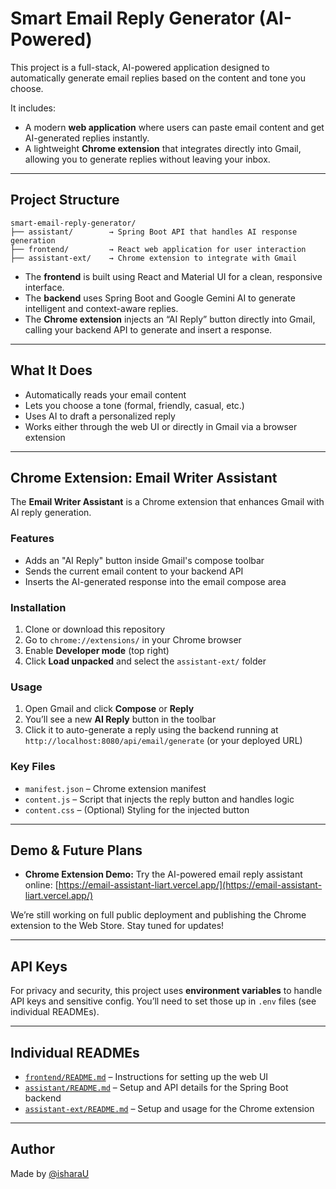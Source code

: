 # Smart Email Reply Generator (AI-Powered)

This project is a full-stack, AI-powered application designed to automatically generate email replies based on the content and tone you choose.

It includes:

* A modern **web application** where users can paste email content and get AI-generated replies instantly.
* A lightweight **Chrome extension** that integrates directly into Gmail, allowing you to generate replies without leaving your inbox.

---

## Project Structure

```
smart-email-reply-generator/
├── assistant/        → Spring Boot API that handles AI response generation
├── frontend/         → React web application for user interaction
├── assistant-ext/    → Chrome extension to integrate with Gmail
```

* The **frontend** is built using React and Material UI for a clean, responsive interface.
* The **backend** uses Spring Boot and Google Gemini AI to generate intelligent and context-aware replies.
* The **Chrome extension** injects an “AI Reply” button directly into Gmail, calling your backend API to generate and insert a response.

---

## What It Does

* Automatically reads your email content
* Lets you choose a tone (formal, friendly, casual, etc.)
* Uses AI to draft a personalized reply
* Works either through the web UI or directly in Gmail via a browser extension

---

## Chrome Extension: Email Writer Assistant

The **Email Writer Assistant** is a Chrome extension that enhances Gmail with AI reply generation.

### Features

* Adds an "AI Reply" button inside Gmail's compose toolbar
* Sends the current email content to your backend API
* Inserts the AI-generated response into the email compose area

### Installation

1. Clone or download this repository
2. Go to `chrome://extensions/` in your Chrome browser
3. Enable **Developer mode** (top right)
4. Click **Load unpacked** and select the `assistant-ext/` folder

### Usage

1. Open Gmail and click **Compose** or **Reply**
2. You’ll see a new **AI Reply** button in the toolbar
3. Click it to auto-generate a reply using the backend running at `http://localhost:8080/api/email/generate` (or your deployed URL)

### Key Files

* `manifest.json` – Chrome extension manifest
* `content.js` – Script that injects the reply button and handles logic
* `content.css` – (Optional) Styling for the injected button

---

## Demo & Future Plans

* **Chrome Extension Demo:** Try the AI-powered email reply assistant online:
  [https://email-assistant-liart.vercel.app/](https://email-assistant-liart.vercel.app/)

We’re still working on full public deployment and publishing the Chrome extension to the Web Store. Stay tuned for updates!

---

## API Keys

For privacy and security, this project uses **environment variables** to handle API keys and sensitive config. You’ll need to set those up in `.env` files (see individual READMEs).

---

## Individual READMEs

* [`frontend/README.md`](./frontend/README.md) – Instructions for setting up the web UI
* [`assistant/README.md`](./assistant/README.md) – Setup and API details for the Spring Boot backend
* [`assistant-ext/README.md`](./assistant-ext/README.md) – Setup and usage for the Chrome extension

---

## Author

Made by [@isharaU](https://github.com/isharaU)
